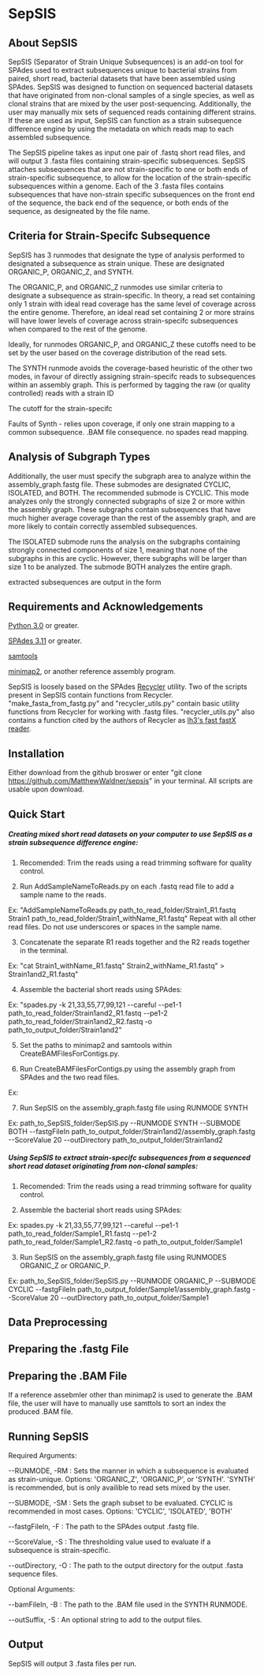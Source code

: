 # SepSIS

## About SepSIS

SepSIS (Separator of Strain Unique Subsequences) is an add-on tool for SPAdes used to extract subsequences unique to bacterial strains from paired, short read, bacterial datasets that have been assembled using SPAdes. SepSIS was designed to function on sequenced bacterial datasets that have originated from non-clonal samples of a single species, as well as clonal strains that are mixed by the user post-sequencing. Additionally, the user may manually mix sets of sequenced reads containing different strains. If these are used as input, SepSIS can function as a strain subsequence difference engine by using the metadata on which reads map to each assembled subsequence. 

The SepSIS pipeline takes as input one pair of .fastq short read files, and will output 3 .fasta files containing strain-specific subsequences. SepSIS attaches subsequences that are not strain-specific to one or both ends of strain-specific subsequence, to allow for the location of the strain-specific subsequences within a genome. Each of the 3 .fasta files contains subsequences that have non-strain specific subsequences on the front end of the sequence, the back end of the sequence, or both ends of the sequence, as designeated by the file name.

## Criteria for Strain-Specifc Subsequence

SepSIS has 3 runmodes that designate the type of analysis performed to designated a subsequence as strain unique. These are designated ORGANIC_P, ORGANIC_Z, and SYNTH. 

The ORGANIC_P, and ORGANIC_Z runmodes use similar criteria to designate a subsequence as strain-specific. In theory, a read set containing only 1 strain with ideal read coverage has the same level of coverage across the entire genome. Therefore, an ideal read set containing 2 or more strains will have lower levels of coverage across strain-specifc subsequences when compared to the rest of the genome. 



Ideally, for runmodes ORGANIC_P, and ORGANIC_Z these cutoffs need to be set by the user based on the coverage distribution of the read sets. 


The SYNTH runmode avoids the coverage-based heuristic of the other two modes, in favour of directly assigning strain-specifc reads to subsequences within an assembly graph. This is performed by tagging the raw (or quality controlled) reads with a strain ID 

The cutoff for the strain-specifc 


Faults of Synth - relies upon coverage, if only one strain mapping to a common subsequence. .BAM file consequence. no spades read mapping.

## Analysis of Subgraph Types

Additionally, the user must specify the subgraph area to analyze within the assembly_graph.fastg file. These submodes are designated CYCLIC, ISOLATED, and BOTH. The recommended submode is CYCLIC. This mode analyzes only the strongly connected subgraphs of size 2 or more within the assembly graph. These subgraphs contain subsequences that have much higher average coverage than the rest of the assembly graph, and are more likely to contain correctly assembled subsequences. 


The ISOLATED submode runs the analysis on the subgraphs containing strongly connected components of size 1, meaning that none of the subgraphs in this are cyclic. However, there subgraphs will be larger than size 1 to be analyzed. The submode BOTH analyzes the entire graph.

extracted subsequences are output in the form 

## Requirements and Acknowledgements

[Python 3.0](https://www.python.org/downloads/) or greater.

[SPAdes 3.11](https://github.com/ablab/spades) or greater.

[samtools](http://www.htslib.org/)

[minimap2](https://github.com/lh3/minimap2), or another reference assembly program.

SepSIS is loosely based on the SPAdes [Recycler](https://github.com/Shamir-Lab/Recycler) utility. Two of the scripts present in SepSIS contain functions from Recycler. "make_fasta_from_fastg.py" and "recycler_utils.py" contain basic utility functions from Recycler for working with .fastg files. "recycler_utils.py" also contains a function cited by the authors of Recycler as [lh3's fast fastX reader](https://github.com/lh3/readfq/blob/master/readfq.py).

## Installation

Either download from the github broswer or enter "git clone https://github.com/MatthewWaldner/sepsis" in your terminal. All scripts are usable upon download.

## Quick Start

##### Creating mixed short read datasets on your computer to use SepSIS as a strain subsequence difference engine:

1. Recomended: Trim the reads using a read trimming software for quality control.

2. Run AddSampleNameToReads.py on each .fastq read file to add a sample name to the reads.

Ex: "AddSampleNameToReads.py path_to_read_folder/Strain1_R1.fastq Strain1 path_to_read_folder/Strain1_withName_R1.fastq" Repeat with all other read files. Do not use underscores or spaces in the sample name.

3. Concatenate the separate R1 reads together and the R2 reads together in the terminal.
  
Ex: "cat Strain1_withName_R1.fastq" Strain2_withName_R1.fastq" > Strain1and2_R1.fastq"
  
4. Assemble the bacterial short reads using SPAdes:

Ex: "spades.py -k 21,33,55,77,99,121 --careful --pe1-1 path_to_read_folder/Strain1and2_R1.fastq --pe1-2 path_to_read_folder/Strain1and2_R2.fastq -o path_to_output_folder/Strain1and2"

5. Set the paths to minimap2 and samtools within CreateBAMFilesForContigs.py.

6. Run CreateBAMFilesForContigs.py using the assembly graph from SPAdes and the two read files.

Ex:

7. Run SepSIS on the assembly_graph.fastg file using RUNMODE SYNTH

Ex: path_to_SepSIS_folder/SepSIS.py --RUNMODE SYNTH --SUBMODE BOTH --fastgFileIn path_to_output_folder/Strain1and2/assembly_graph.fastg --ScoreValue 20 --outDirectory path_to_output_folder/Strain1and2


##### Using SepSIS to extract strain-specifc subsequences from a sequenced short read dataset originating from non-clonal samples:

1. Recomended: Trim the reads using a read trimming software for quality control.

2. Assemble the bacterial short reads using SPAdes:
  
 Ex: spades.py -k 21,33,55,77,99,121 --careful --pe1-1 path_to_read_folder/Sample1_R1.fastq --pe1-2 path_to_read_folder/Sample1_R2.fastq -o path_to_output_folder/Sample1

3. Run SepSIS on the assembly_graph.fastg file using RUNMODES ORGANIC_Z or ORGANIC_P.
  
 Ex: path_to_SepSIS_folder/SepSIS.py --RUNMODE ORGANIC_P --SUBMODE CYCLIC --fastgFileIn path_to_output_folder/Sample1/assembly_graph.fastg --ScoreValue 20 --outDirectory path_to_output_folder/Sample1

## Data Preprocessing




## Preparing the .fastg File

## Preparing the .BAM File

If a reference assebmler other than minimap2 is used to generate the .BAM file, the user will have to manually use samttols to sort an index the produced .BAM file.

## Running SepSIS


Required Arguments:

--RUNMODE, -RM : Sets the manner in which a subsequence is evaluated as strain-unique. Options: 'ORGANIC_Z', 'ORGANIC_P', or 'SYNTH'. 'SYNTH' is recommended, but is only availible to read sets mixed by the user.

--SUBMODE, -SM : Sets the graph subset to be evaluated. CYCLIC is recommended in most cases. Options: 'CYCLIC', 'ISOLATED', 'BOTH'

--fastgFileIn, -F : The path to the SPAdes output .fastg file.

--ScoreValue, -S : The thresholding value used to evaluate if a subsequence is strain-specific.

--outDirectory, -O : The path to the output directory for the output .fasta sequence files.

Optional Arguments:

--bamFileIn, -B : The path to the .BAM file used in the SYNTH RUNMODE.

--outSuffix, -S : An optional string to add to the output files.


## Output

SepSIS will output 3 .fasta files per run.

